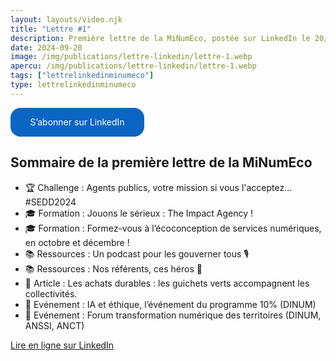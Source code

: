 ```yaml
---
layout: layouts/video.njk
title: "Lettre #1"
description: Première lettre de la MiNumEco, postée sur LinkedIn le 20/09/2024 
date: 2024-09-20
image: /img/publications/lettre-linkedin/lettre-1.webp
apercu: /img/publications/lettre-linkedin/lettre-1.webp
tags: ["lettrelinkedinminumeco"]
type: lettrelinkedinminumeco
---
```

<!-- bouton d'inscription sur linkedIn -->

<style>
      .libutton {
        display: flex;
        flex-direction: column;
        justify-content: center;
        padding: 7px;
        text-align: center;
        outline: none;
        text-decoration: none !important;
        color: #ffffff !important;
        width: 200px;
        height: 32px;
        border-radius: 16px;
        background-color: #0A66C2;
        font-family: "SF Pro Text", Helvetica, sans-serif;
      }
    </style>
<a class="libutton" href="https://www.linkedin.com/build-relation/newsletter-follow?entityUrn=7242864226900279296" target="_blank">S’abonner sur LinkedIn</a>

## Sommaire de la première lettre de la MiNumEco

* 🏆 Challenge : Agents publics, votre mission si vous l'acceptez… #SEDD2024
* 🎓 Formation : Jouons le sérieux : The Impact Agency ! 
* 🎓 Formation : Formez-vous à l’écoconception de services numériques, en octobre et décembre ! 
* 📚 Ressources : Un podcast pour les gouverner tous 🎙️
* 📚 Ressources : Nos référents, ces héros 🦸
* 📰 Article : Les achats durables : les guichets verts accompagnent les collectivités.
* 📅 Evénement : IA et éthique, l’événement du programme 10% (DINUM)
* 📅 Evénement : Forum transformation numérique des territoires (DINUM, ANSSI, ANCT)

[Lire en ligne sur LinkedIn](https://www.linkedin.com/pulse/1-la-lettre-de-minumeco-mission-interministerielle-numeriq-kcxve/?trackingId=QUjXCwQESIOdOUN8B%2FZ46w%3D%3D)